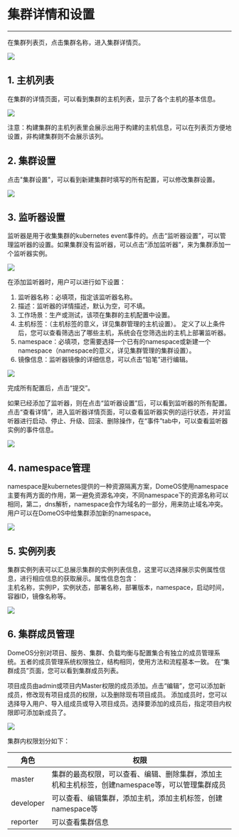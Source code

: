 # 集群详情和设置


---

在集群列表页，点击集群名称，进入集群详情页。

![](https://domeos-pics.bjcnc.scs.sohucs.com/%E9%9B%86%E7%BE%A4%E5%90%8D%E7%A7%B0.png)

## 1. 主机列表

在集群的详情页面，可以看到集群的主机列表，显示了各个主机的基本信息。

![](https://domeos-pics.bjcnc.scs.sohucs.com/%E4%B8%BB%E6%9C%BA%E5%88%97%E8%A1%A8.png)

注意：构建集群的主机列表里会展示出用于构建的主机信息，可以在列表页方便地设置，非构建集群则不会展示该列。


## 2. 集群设置

点击"集群设置"，可以看到新建集群时填写的所有配置，可以修改集群设置。

![](https://domeos-pics.bjcnc.scs.sohucs.com/%E9%9B%86%E7%BE%A4%E8%AE%BE%E7%BD%AE.png)


## 3. 监听器设置

监听器是用于收集集群的kubernetes event事件的。点击“监听器设置”，可以管理监听器的设置。如果集群没有监听器，可以点击“添加监听器”，来为集群添加一个监听器实例。

![](https://domeos-pics.bjcnc.scs.sohucs.com/监听器.png)

在添加监听器时，用户可以进行如下设置：
1. 监听器名称：必填项，指定该监听器名称。
2. 描述：监听器的详情描述，默认为空，可不填。
3. 工作场景：生产或测试，该项在集群的主机配置中设置。
4. 主机标签：（主机标签的意义，详见集群管理的主机设置）。
定义了以上条件后，您可以查看筛选出了哪些主机，系统会在您筛选出的主机上部署监听器。
4. namespace：必填项，您需要选择一个已有的namespace或新建一个namespace（namespace的意义，详见集群管理的集群设置）。
5. 镜像信息：监听器镜像的详细信息，可以点击“铅笔”进行编辑。

![](https://domeos-pics.bjcnc.scs.sohucs.com/监听器01.png)

完成所有配置后，点击“提交”。


如果已经添加了监听器，则在点击“监听器设置”后，可以看到监听器的所有配置。点击“查看详情”，进入监听器详情页面，可以查看监听器实例的运行状态，并对监听器进行启动、停止、升级、回滚、删除操作，在“事件”tab中，可以查看监听器实例的事件信息。

![](https://domeos-pics.bjcnc.scs.sohucs.com/监听器02.png)


## 4. namespace管理


namespace是kubernetes提供的一种资源隔离方案，DomeOS使用namespace主要有两方面的作用，第一避免资源名冲突，不同namespace下的资源名称可以相同，第二，dns解析，namespace会作为域名的一部分，用来防止域名冲突。用户可以在DomeOS中给集群添加新的namespace。

![](https://domeos-pics.bjcnc.scs.sohucs.com/namespace.png)

## 5. 实例列表


集群实例列表可以汇总展示集群的实例列表信息，这里可以选择展示实例属性信息，进行相应信息的获取展示。属性信息包含：   
主机名称，实例IP，实例状态，部署名称，部署版本，namespace，启动时间，容器ID，镜像名称等。

![](https://domeos-pics.bjcnc.scs.sohucs.com/集群实例列表.png)


## 6. 集群成员管理

DomeOS分别对项目、服务、集群、负载均衡与配置集合有独立的成员管理系统。五者的成员管理系统权限独立，结构相同，使用方法和流程基本一致。
在“集群成员”页面，您可以看到集群成员列表。

项目成员由admin或项目内Master权限的成员添加。点击“编辑”，您可以添加新成员，修改现有项目成员的权限，以及删除现有项目成员。
添加成员时，您可以选择导入用户、导入组成员或导入项目成员。选择要添加的成员后，指定项目内权限即可添加新成员了。

![](https://domeos-pics.bjcnc.scs.sohucs.com/集群成员.png)

集群内权限划分如下：

| 角色 |权限 |
| -- | -- |
| master | 集群的最高权限，可以查看、编辑、删除集群，添加主机和主机标签，创建namespace等，可以管理集群成员|
| developer | 可以查看、编辑集群，添加主机，添加主机标签，创建namespace等|
| reporter | 可以查看集群信息|
